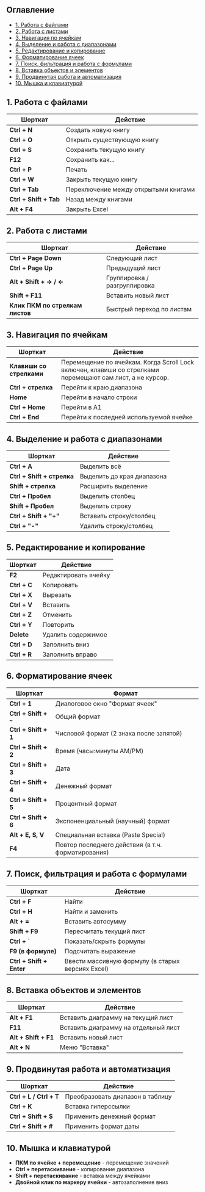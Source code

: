 
##  Оглавление

- [1. Работа с файлами](#1-работа-с-файлами)
- [2. Работа с листами](#2-работа-с-листами)
- [3. Навигация по ячейкам](#3-навигация-по-ячейкам)
- [4. Выделение и работа с диапазонами](#4-выделение-и-работа-с-диапазонами)
- [5. Редактирование и копирование](#5-редактирование-и-копирование)
- [6. Форматирование ячеек](#6-форматирование-ячеек)
- [7. Поиск, фильтрация и работа с формулами](#7-поиск-фильтрация-и-работа-с-формулами)
- [8. Вставка объектов и элементов](#8-вставка-объектов-и-элементов)
- [9. Продвинутая работа и автоматизация](#9-продвинутая-работа-и-автоматизация)
- [10. Мышка и клавиатурой](#10-мышка-и-клавиатурой)

## 1. Работа с файлами

| Шорткат                | Действие                             |
| ---------------------- | ------------------------------------ |
| **Ctrl + N**           | Создать новую книгу                  |
| **Ctrl + O**           | Открыть существующую книгу           |
| **Ctrl + S**           | Сохранить текущую книгу              |
| **F12**                | Сохранить как...                     |
| **Ctrl + P**           | Печать                               |
| **Ctrl + W**           | Закрыть текущую книгу                |
| **Ctrl + Tab**         | Переключение между открытыми книгами |
| **Ctrl + Shift + Tab** | Назад между книгами                  |
| **Alt + F4**           | Закрыть Excel                        |

## 2. Работа с листами

| Шорткат | Действие |
|---------|----------|
| **Ctrl + Page Down** | Следующий лист |
| **Ctrl + Page Up** | Предыдущий лист |
| **Alt + Shift + → / ←** | Группировка / разгруппировка |
| **Shift + F11** | Вставить новый лист |
| **Клик ПКМ по стрелкам листов** | Быстрый переход по листам |

## 3. Навигация по ячейкам

| Шорткат                  | Действие                                              |
|--------------------------|-------------------------------------------------------|
| **Клавиши со стрелками** | Перемещение по ячейкам. Когда Scroll Lock включен, клавиши со стрелками перемещают сам лист, а не курсор. |
| **Ctrl + стрелка**       | Перейти к краю диапазона                              |
| **Home**                 | Перейти в начало строки                               |
| **Ctrl + Home**          | Перейти в A1                                          |
| **Ctrl + End**           | Перейти к последней используемой ячейке               |

## 4. Выделение и работа с диапазонами

| Шорткат | Действие |
|---------|----------|
| **Ctrl + A** | Выделить всё |
| **Ctrl + Shift + стрелка** | Выделить до края диапазона |
| **Shift + стрелка** | Расширить выделение |
| **Ctrl + Пробел** | Выделить столбец |
| **Shift + Пробел** | Выделить строку |
| **Ctrl + Shift + "+"** | Вставить строку/столбец |
| **Ctrl + "-"** | Удалить строку/столбец |

## 5. Редактирование и копирование

| Шорткат | Действие |
|---------|----------|
| **F2** | Редактировать ячейку |
| **Ctrl + C** | Копировать |
| **Ctrl + X** | Вырезать |
| **Ctrl + V** | Вставить |
| **Ctrl + Z** | Отменить |
| **Ctrl + Y** | Повторить |
| **Delete** | Удалить содержимое |
| **Ctrl + D** | Заполнить вниз |
| **Ctrl + R** | Заполнить вправо |

## 6. Форматирование ячеек

| Шорткат | Формат |
|---------|--------|
| **Ctrl + 1** | Диалоговое окно "Формат ячеек" |
| **Ctrl + Shift + `~`** | Общий формат |
| **Ctrl + Shift + 1** | Числовой формат (2 знака после запятой) |
| **Ctrl + Shift + 2** | Время (часы:минуты AM/PM) |
| **Ctrl + Shift + 3** | Дата |
| **Ctrl + Shift + 4** | Денежный формат |
| **Ctrl + Shift + 5** | Процентный формат |
| **Ctrl + Shift + 6** | Экспоненциальный (научный) формат |
| **Alt + E, S, V** | Специальная вставка (Paste Special) |
| **F4** | Повтор последнего действия (в т.ч. форматирования) |

## 7. Поиск, фильтрация и работа с формулами

| Шорткат | Действие |
|---------|----------|
| **Ctrl + F** | Найти |
| **Ctrl + H** | Найти и заменить |
| **Alt + =** | Вставить автосумму |
| **Shift + F9** | Пересчитать текущий лист |
| **Ctrl + `** | Показать/скрыть формулы |
| **F9 (в формуле)** | Подсчитать выражение |
| **Ctrl + Shift + Enter** | Ввести массивную формулу (в старых версиях Excel) |

## 8. Вставка объектов и элементов

| Шорткат | Действие |
|---------|----------|
| **Alt + F1** | Вставить диаграмму на текущий лист |
| **F11** | Вставить диаграмму на отдельный лист |
| **Alt + Shift + F1** | Вставить новый лист |
| **Alt + N** | Меню "Вставка" |

## 9. Продвинутая работа и автоматизация

| Шорткат | Действие |
|---------|----------|
| **Ctrl + L / Ctrl + T** | Преобразовать диапазон в таблицу |
| **Ctrl + K** | Вставка гиперссылки |
| **Ctrl + Shift + $** | Применить денежный формат |
| **Ctrl + Shift + #** | Применить формат даты |

## 10. Мышка и клавиатурой

- **ПКМ по ячейке + перемещение** - перемещение значений
- **Ctrl + перетаскивание** - копирование диапазона
- **Shift + перетаскивание** - вставка между ячейками
- **Двойной клик по маркеру ячейки** - автозаполнение вниз